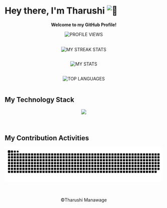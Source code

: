 <h1> Hey there, I'm Tharushi <img alt="👋" width="30px" src="https://github.com/TheDudeThatCode/TheDudeThatCode/blob/master/Assets/Hi.gif"> </h1>

<!--
**tharushi-manawage/tharushi-manawage** is a ✨ _special_ ✨ repository because its `README.md` (this file) appears on your GitHub profile.

Here are some ideas to get you started:

- 🔭 I’m currently working on ...
- 🌱 I’m currently learning ...
- 👯 I’m looking to collaborate on ...
- 🤔 I’m looking for help with ...
- 💬 Ask me about ...
- 📫 How to reach me: ...
- 😄 Pronouns: ...
- ⚡ Fun fact: ...
-->

<p align="center"> <b> Welcome to my GitHub Profile! </b> </p>

<p align="center">
  <img alt="PROFILE VIEWS" src="https://komarev.com/ghpvc/?username=tharushi-manawage"/>
</p>

<br>

<div align="center">
  <img alt="MY STREAK STATS" src="https://github-readme-streak-stats.herokuapp.com/?user=tharushi-manawage&theme=gruvbox&border_radius=3%"/>

  ##

  <!-- ![tharushi's github stats](https://github-readme-stats.vercel.app/api?username=tharushi-manawage&show_icons=true&theme=gruvbox)  -->
  <img alt="MY STATS" src="https://github-readme-stats.vercel.app/api?username=tharushi-manawage&show_icons=true&theme=gruvbox&border_radius=15%"/>

  ##

  <!-- ![Top Langs](https://github-readme-stats.vercel.app/api/top-langs/?username=tharushi-manawage&layout=compact&theme=gruvbox) -->
  <img alt="TOP LANGUAGES" src="https://github-readme-stats.vercel.app/api/top-langs/?username=tharushi-manawage&layout=compact&theme=gruvbox&border_radius=10%"/>
</div>

<br>

## My Technology Stack

<p align="center">
  <img src="https://skillicons.dev/icons?i=html,css,java,javascript,ts,bootstrap,angular,spring,nodejs,express,nestjs,mysql,postgres,git,github,docker,postman,googlecloud,windows,linux,figma&theme=light">
</p>

<br>

## My Contribution Activities

<div align="center">
  <!--  <img alt="CONTRIBUTIONS GRID" src="https://raw.githubusercontent.com/salesp07/salesp07/output/github-contribution-grid-snake.svg"/>  -->
  
  <!--  ![snake gif](https://github.com/tharushi-manawage/tharushi-manawage/blob/output/github-snake-dark.svg)  -->
  <img alt="MY CONTRIBUTIONS GRID" src="https://github.com/tharushi-manawage/tharushi-manawage/blob/output/github-snake-dark.svg"/>
</div>

<br>

##

<p align="center"> ©Tharushi Manawage </p>
